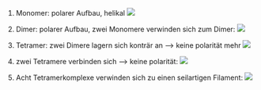 1. Monomer: polarer Aufbau, helikal
![](Pasted%20image%2020231113104556.png)
2. Dimer: polarer Aufbau, zwei Monomere verwinden sich zum Dimer:
![](Pasted%20image%2020231113104635.png)
3. Tetramer: zwei Dimere lagern sich konträr an --> keine polarität mehr 
![](Pasted%20image%2020231113104728.png)
4. zwei Tetramere verbinden sich --> keine polarität:
![](Pasted%20image%2020231113104824.png)

5. Acht Tetramerkomplexe verwinden sich zu einen seilartigen Filament:
![](Pasted%20image%2020231113104932.png)
